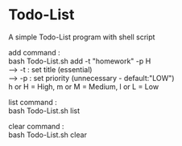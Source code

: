 # Todo-List
A simple Todo-List program with shell script

add command : <br />
    bash Todo-List.sh add -t "homework" -p H <br />
    --> -t : set title (essential) <br />
    --> -p : set priority (unnecessary - default:"LOW") <br />
            h or H = High, m or M = Medium, l or L = Low <br />

list command : <br />
    bash Todo-List.sh list <br />

clear command : <br />
    bash Todo-List.sh clear